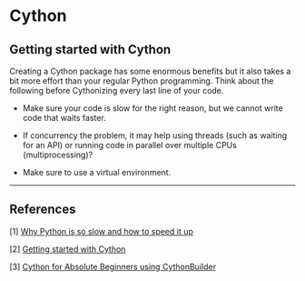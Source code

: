 # Cython

## Getting started with Cython

Creating a Cython package has some enormous benefits but it also takes a bit more effort than your regular Python programming. Think about the following before Cythonizing every last line of your code.

- Make sure your code is slow for the right reason, but we cannot write code that waits faster.

- If concurrency the problem, it may help using threads (such as waiting for an API) or running code in parallel over multiple CPUs (multiprocessing)?

- Make sure to use a virtual environment.


----------



## References

[1] [Why Python is so slow and how to speed it up](https://towardsdatascience.com/why-is-python-so-slow-and-how-to-speed-it-up-485b5a84154e)

[2] [Getting started with Cython](https://towardsdatascience.com/getting-started-with-cython-how-to-perform-1-7-billion-calculations-per-second-in-python-b83374cfcf77)

[3] [Cython for Absolute Beginners using CythonBuilder](https://towardsdatascience.com/cython-for-absolute-beginners-30x-faster-code-in-two-simple-steps-bbb6c10d06ad)

